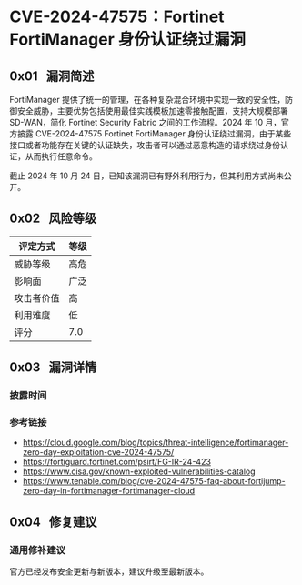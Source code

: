 # CVE-2024-47575：Fortinet FortiManager 身份认证绕过漏洞

## 0x01   漏洞简述

FortiManager 提供了统一的管理，在各种复杂混合环境中实现一致的安全性，防御安全威胁，主要优势包括使用最佳实践模板加速零接触配置，支持大规模部署 SD-WAN，简化 Fortinet Security Fabric 之间的工作流程。2024 年 10 月，官方披露 CVE-2024-47575 Fortinet FortiManager 身份认证绕过漏洞，由于某些接口或者功能存在关键的认证缺失，攻击者可以通过恶意构造的请求绕过身份认证，从而执行任意命令。

截止 2024 年 10 月 24 日，已知该漏洞已有野外利用行为，但其利用方式尚未公开。

## 0x02   风险等级

| 评定方式  | 等级  |
| ----- | --- |
| 威胁等级  | 高危  |
| 影响面   | 广泛  |
| 攻击者价值 | 高   |
| 利用难度  | 低   |
| 评分    | 7.0 |

## 0x03   漏洞详情

### 披露时间

### 参考链接

- https://cloud.google.com/blog/topics/threat-intelligence/fortimanager-zero-day-exploitation-cve-2024-47575/
- https://fortiguard.fortinet.com/psirt/FG-IR-24-423
- https://www.cisa.gov/known-exploited-vulnerabilities-catalog
- https://www.tenable.com/blog/cve-2024-47575-faq-about-fortijump-zero-day-in-fortimanager-fortimanager-cloud

## 0x04   修复建议

### 通用修补建议

官方已经发布安全更新与新版本，建议升级至最新版本。
